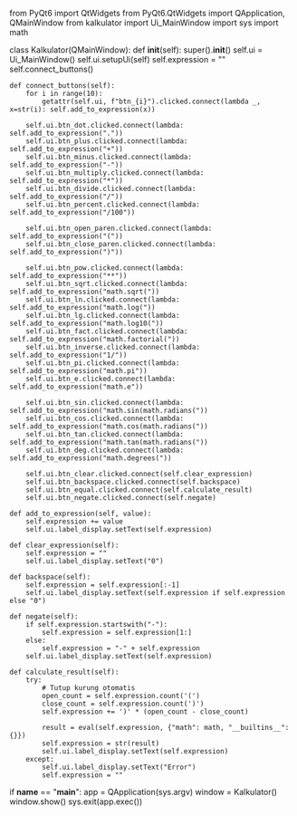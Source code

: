 from PyQt6 import QtWidgets
from PyQt6.QtWidgets import QApplication, QMainWindow
from kalkulator import Ui_MainWindow
import sys
import math

class Kalkulator(QMainWindow):
    def __init__(self):
        super().__init__()
        self.ui = Ui_MainWindow()
        self.ui.setupUi(self)
        self.expression = ""
        self.connect_buttons()

    def connect_buttons(self):
        for i in range(10):
            getattr(self.ui, f"btn_{i}").clicked.connect(lambda _, x=str(i): self.add_to_expression(x))

        self.ui.btn_dot.clicked.connect(lambda: self.add_to_expression("."))
        self.ui.btn_plus.clicked.connect(lambda: self.add_to_expression("+"))
        self.ui.btn_minus.clicked.connect(lambda: self.add_to_expression("-"))
        self.ui.btn_multiply.clicked.connect(lambda: self.add_to_expression("*"))
        self.ui.btn_divide.clicked.connect(lambda: self.add_to_expression("/"))
        self.ui.btn_percent.clicked.connect(lambda: self.add_to_expression("/100"))

        self.ui.btn_open_paren.clicked.connect(lambda: self.add_to_expression("("))
        self.ui.btn_close_paren.clicked.connect(lambda: self.add_to_expression(")"))

        self.ui.btn_pow.clicked.connect(lambda: self.add_to_expression("**"))
        self.ui.btn_sqrt.clicked.connect(lambda: self.add_to_expression("math.sqrt("))
        self.ui.btn_ln.clicked.connect(lambda: self.add_to_expression("math.log("))
        self.ui.btn_lg.clicked.connect(lambda: self.add_to_expression("math.log10("))
        self.ui.btn_fact.clicked.connect(lambda: self.add_to_expression("math.factorial("))
        self.ui.btn_inverse.clicked.connect(lambda: self.add_to_expression("1/"))
        self.ui.btn_pi.clicked.connect(lambda: self.add_to_expression("math.pi"))
        self.ui.btn_e.clicked.connect(lambda: self.add_to_expression("math.e"))

        self.ui.btn_sin.clicked.connect(lambda: self.add_to_expression("math.sin(math.radians("))
        self.ui.btn_cos.clicked.connect(lambda: self.add_to_expression("math.cos(math.radians("))
        self.ui.btn_tan.clicked.connect(lambda: self.add_to_expression("math.tan(math.radians("))
        self.ui.btn_deg.clicked.connect(lambda: self.add_to_expression("math.degrees("))

        self.ui.btn_clear.clicked.connect(self.clear_expression)
        self.ui.btn_backspace.clicked.connect(self.backspace)
        self.ui.btn_equal.clicked.connect(self.calculate_result)
        self.ui.btn_negate.clicked.connect(self.negate)

    def add_to_expression(self, value):
        self.expression += value
        self.ui.label_display.setText(self.expression)

    def clear_expression(self):
        self.expression = ""
        self.ui.label_display.setText("0")

    def backspace(self):
        self.expression = self.expression[:-1]
        self.ui.label_display.setText(self.expression if self.expression else "0")

    def negate(self):
        if self.expression.startswith("-"):
            self.expression = self.expression[1:]
        else:
            self.expression = "-" + self.expression
        self.ui.label_display.setText(self.expression)

    def calculate_result(self):
        try:
            # Tutup kurung otomatis
            open_count = self.expression.count('(')
            close_count = self.expression.count(')')
            self.expression += ')' * (open_count - close_count)

            result = eval(self.expression, {"math": math, "__builtins__": {}})
            self.expression = str(result)
            self.ui.label_display.setText(self.expression)
        except:
            self.ui.label_display.setText("Error")
            self.expression = ""

if __name__ == "__main__":
    app = QApplication(sys.argv)
    window = Kalkulator()
    window.show()
    sys.exit(app.exec())
